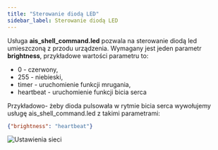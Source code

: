 ```yaml
---
title: "Sterowanie diodą LED"
sidebar_label: Sterowanie diodą LED
---
```


Usługa **ais_shell_command.led** pozwala na sterowanie diodą led umieszczoną z przodu urządzenia.
Wymagany jest jeden parametr **brightness**, przykładowe wartości parametru to:
- 0 - czerwony,
- 255 - niebieski,
- timer - uruchomienie funkcji mrugania,
- heartbeat - uruchomienie funkcji bicia serca


Przykładowo- żeby dioda pulsowała w rytmie bicia serca wywołujemy usługę ais_shell_command.led z takimi parametrami:

```JSON
{"brightness": "heartbeat"}
```


![Ustawienia sieci](/img/en/frontend/services_led.png)
